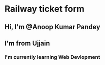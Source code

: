 # Railway ticket form
## Hi, I'm @Anoop Kumar Pandey
## I'm from Ujjain 


### I'm currently learning Web Devlopment
